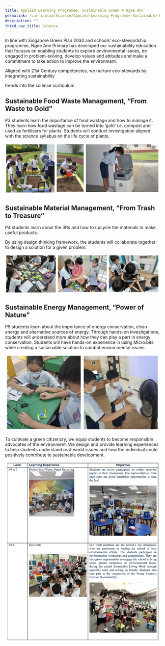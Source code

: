 ```yaml
---
title: Applied Learning Programme, Sustainable Green @ Ngee Ann
permalink: /curriculum/Science/Applied-Learning-Programme-Sustainable-Green-at-Ngee-Ann/
description: ""
third_nav_title: Science
---
```

In line with Singapore Green Plan 2030 and schools’ eco-stewardship programme, Ngee Ann Primary has developed our sustainability education that focuses on enabling students to explore environmental issues, be engaged in problem-solving, develop values and attitudes and make a commitment to take action to improve the environment.

Aligned with 21st Century competencies, we nurture eco-stewards by integrating sustainability

trends into the science curriculum.

Sustainable Food Waste Management, “From Waste to Gold”
-------------------------------------------------------

P3 students learn the importance of food wastage and how to manage it. They learn how food wastage can be turned into ‘gold’ i.e. compost and used as fertilisers for plants. Students will conduct investigation aligned with the science syllabus on the life cycle of plants.

![](/images/alpscience.png)

Sustainable Material Management, “From Trash to Treasure”
---------------------------------------------------------

P4 students learn about the 3Rs and how to upcycle the materials to make useful products.

By using design thinking framework, the students will collaborate together to design a solution for a given problem.

![](/images/alpscience2.png)

Sustainable Energy Management, “Power of Nature”
------------------------------------------------

P5 students learn about the importance of energy conservation, clean energy and alternative sources of energy. Through hands-on investigations, students will understand more about how they can play a part in energy conservation. Students will have hands-on experience in using Micro:bits while creating a sustainable solution to combat environmental issues.

![](/images/alpscience3.png)

To cultivate a green citizenzry, we equip students to become responsible advocates of the environment. We design and provide learning experiences to help students understand real-world issues and how the individual could positively contribute to sustainable development.

![](/images/alpscience4.png)
